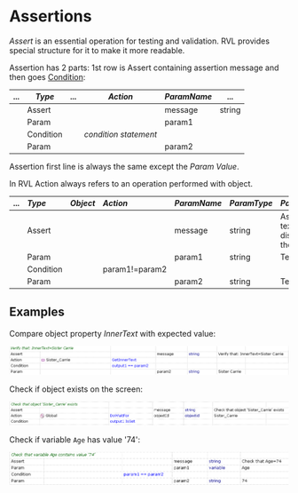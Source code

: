 # Assertions

*Assert* is an essential operation for testing and validation. RVL provides special structure for it to make it more readable.

Assertion has 2 parts: 1st row is Assert containing assertion message and then goes [Condition](Conditions.md):

... |*Type*| ...  |*Action*|*ParamName*| ...
--|------|----- |--------|------------|----
    |Assert|      |        | message    | string
    |Param |      |        | param1     |
    |Condition|   | *condition statement*       |            |
    |Param |      |        | param2     |


Assertion first line is always the same except the *Param Value*.

In RVL Action always refers to an operation performed with object.

... |*Type*      |*Object*    |*Action*    | *ParamName* |*ParamType* | *ParamValue*
:-  |:--         |:--         |:--         |:--          |:--         |:--
     | Assert     |            |            |  message    | string     | Assertion text to be displayed in the report           
     | Param      |            |            |  param1     | string     | Text1           
     | Condition  |            | param1!=param2  |             |            |            
     | Param      |            |            |  param2     | string     | Text2           


## Examples

Compare object property *InnerText* with expected value:

![Assertion](img/Assertion_GetInnerTextCompare.png)

Check if object exists on the screen:

![Assertion object exists](img/Assertion_ObjectExists.png)

Check if variable `Age` has value '74':

![Assertion check variable value](img/Assertion_CheckVariableValue.png)